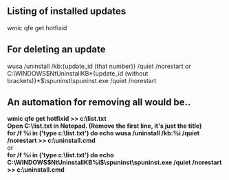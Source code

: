 ## Listing of installed updates

wmic qfe get hotfixid

## For deleting an update

wusa /uninstall /kb:{update_id (that number)} /quiet /norestart 
or  
C:\WINDOWS\$NtUninstallKB*{update_id (without brackets)}*$\spuninst\spuninst.exe /quiet /norestart  

## An automation for removing all would be..

**wmic qfe get hotfixid >> c:\list.txt**  
**Open C:\list.txt in Notepad. (Remove the first line, it's just the title)**  
**for /f %i in ('type c:\list.txt') do echo wusa /uninstall /kb:%i /quiet /norestart >> c:\uninstall.cmd**  
or  
**for /f %i in ('type c:\list.txt') do echo C:\WINDOWS\$NtUninstallKB%i$\spuninst\spuninst.exe /quiet /norestart >> c:\uninstall.cmd**  